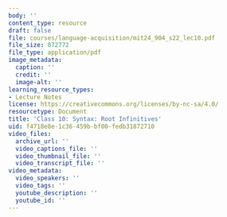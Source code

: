 ```yaml
---
body: ''
content_type: resource
draft: false
file: courses/language-acquisition/mit24_904_s22_lec10.pdf
file_size: 872772
file_type: application/pdf
image_metadata:
  caption: ''
  credit: ''
  image-alt: ''
learning_resource_types:
- Lecture Notes
license: https://creativecommons.org/licenses/by-nc-sa/4.0/
resourcetype: Document
title: 'Class 10: Syntax: Root Infinitives'
uid: f4718e8e-1c36-459b-bf00-fedb31872710
video_files:
  archive_url: ''
  video_captions_file: ''
  video_thumbnail_file: ''
  video_transcript_file: ''
video_metadata:
  video_speakers: ''
  video_tags: ''
  youtube_description: ''
  youtube_id: ''
---
```

